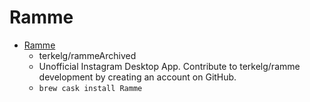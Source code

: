 # Ramme
- [Ramme](https://github.com/terkelg/ramme/)
  -  terkelg/rammeArchived
  - Unofficial Instagram Desktop App. Contribute to terkelg/ramme development by creating an account on GitHub.
  - `brew cask install Ramme`
